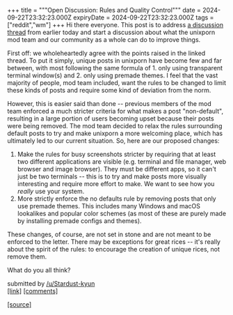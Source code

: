 +++
title = """Open Discussion: Rules and Quality Control"""
date = 2024-09-22T23:32:23.000Z
expiryDate = 2024-09-22T23:32:23.000Z
tags = ["reddit","wm"]
+++
Hi there everyone. This post is to address [a discussion thread](https://www.reddit.com/r/unixporn/comments/1fmq6g8/rant_unixporn/?utm_source=share&utm_medium=web3x&utm_name=web3xcss&utm_term=1&utm_content=share_button) from earlier today and start a discussion about what the unixporn mod team and our community as a whole can do to improve things.

First off: we wholeheartedly agree with the points raised in the linked thread. To put it simply, unique posts in unixporn have become few and far between, with most following the same formula of 1. only using transparent terminal window(s) and 2. only using premade themes. I feel that the vast majority of people, mod team included, want the rules to be changed to limit these kinds of posts and require some kind of deviation from the norm.

However, this is easier said than done -- previous members of the mod team enforced a much stricter criteria for what makes a post "non-default", resulting in a large portion of users becoming upset because their posts were being removed. The mod team decided to relax the rules surrounding default posts to try and make unixporn a more welcoming place, which has ultimately led to our current situation. So, here are our proposed changes:

1.  Make the rules for busy screenshots stricter by requiring that at least two different applications are visible (e.g. terminal and file manager, web browser and image browser). They must be different apps, so it can't just be two terminals -- this is to try and make posts more visually interesting and require more effort to make. We want to see how you _really_ use your system.
2.  More strictly enforce the no defaults rule by removing posts that only use premade themes. This includes many Windows and macOS lookalikes and popular color schemes (as most of these are purely made by installing premade configs and themes).

These changes, of course, are not set in stone and are not meant to be enforced to the letter. There may be exceptions for great rices -- it's really about the spirit of the rules: to encourage the creation of unique rices, not remove them.

What do you all think?

submitted by [/u/Stardust-kyun](https://www.reddit.com/user/Stardust-kyun)  
[\[link\]](https://www.reddit.com/r/unixporn/comments/1fn6t2p/open_discussion_rules_and_quality_control/) [\[comments\]](https://www.reddit.com/r/unixporn/comments/1fn6t2p/open_discussion_rules_and_quality_control/)

[[source]](https://www.reddit.com/r/unixporn/comments/1fn6t2p/open_discussion_rules_and_quality_control/)
